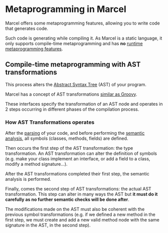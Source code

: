 # Metaprogramming in Marcel

Marcel offers some metaprogramming features, allowing you to write code that generates code.

Such code is generating while compiling it. As Marcel is a static language, it only supports compile-time metaprogramming
and has **no** [runtime metaprogramming features](https://groovy-lang.org/metaprogramming.html#_runtime_metaprogramming).

## Compile-time metaprogramming with AST transformations

This process alters the [Abstract Syntax Tree](https://en.wikipedia.org/wiki/Abstract_syntax_tree) (AST) of your program.

Marcel has a concept of AST transformations [similar as Groovy](https://groovy-lang.org/metaprogramming.html#_compile_time_metaprogramming).

These interfaces specify the transformation of an AST node and operates in 2 steps occurring in different phases of the compilation process.

### How AST Transformations operates

After the [parsing](https://en.wikipedia.org/wiki/Parsing) of your code, and before performing the [semantic analysis](https://en.wikipedia.org/wiki/Semantic_analysis_(compilers)), all symbols (classes, methods, fields) are defined.

Then occurs the first step of the AST transformation: the type transformation. An AST transformation can alter the definition of symbols (e.g. make your class implement an interface, or add a field to a class, modify a method signature...).

After the AST transformations completed their first step, the semantic analysis is performed. 

Finally, comes the second step of AST transformations: the actual AST transformation. This step can alter in many ways the AST
but **it must do it carefully as no further semantic checks will be done after**. 

The modifications made on the AST must also be coherent with the previous symbol transformations 
(e.g. if we defined a new method in the first step, we must create and add a new valid method node with the same signature in the AST, in the second step).
